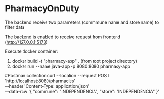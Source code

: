 # PharmacyOnDuty

The backend receive two parameters (commmune name and store name) to filter data

The backend is enabled to receive request from frontend (http://127.0.0.1:5173)

Execute docker container:
1. docker build -t "pharmacy-app" . (from root project directory)
2. docker run --name java-app -p 8080:8080 pharmacy-app


#Postman collection
curl --location --request POST 'http://localhost:8080/pharmacies' \
--header 'Content-Type: application/json' \
--data-raw '{
    "commune": "INDEPENDENCIA",
    "store": "INDEPENDENCIA"
}'
